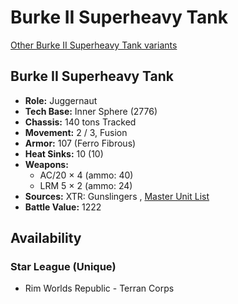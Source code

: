 # Burke II Superheavy Tank 

[Other Burke II Superheavy Tank variants](../burke_ii_superheavy_tank.md) 

## Burke II Superheavy Tank 

- **Role:** Juggernaut 
- **Tech Base:** Inner Sphere (2776) 
- **Chassis:** 140 tons Tracked 
- **Movement:** 2 / 3, Fusion 
- **Armor:** 107 (Ferro Fibrous) 
- **Heat Sinks:** 10 (10) 
- **Weapons:** 
  - AC/20 × 4 (ammo: 40) 
  - LRM 5 × 2 (ammo: 24) 
- **Sources:** XTR: Gunslingers , [Master Unit List](http://masterunitlist.info/Unit/Details/7328) 
- **Battle Value:** 1222 

## Availability 

### Star League (Unique) 

- Rim Worlds Republic - Terran Corps 

